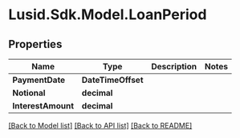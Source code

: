 # Lusid.Sdk.Model.LoanPeriod

## Properties

Name | Type | Description | Notes
------------ | ------------- | ------------- | -------------
**PaymentDate** | **DateTimeOffset** |  | 
**Notional** | **decimal** |  | 
**InterestAmount** | **decimal** |  | 

[[Back to Model list]](../README.md#documentation-for-models) [[Back to API list]](../README.md#documentation-for-api-endpoints) [[Back to README]](../README.md)

